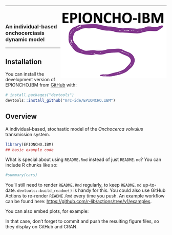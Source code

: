 ------------------------------------------------------------------------

<!-- badges: start -->
<!-- badges: end -->

<img src='man/figures/EPIONCHO-IBM_logo.png' align="right" height="211" />

<br />

### An individual-based onchocerciasis dynamic model

------------------------------------------------------------------------

## Installation

You can install the development version of EPIONCHO.IBM from
[GitHub](https://github.com/) with:

``` r
# install.packages("devtools")
devtools::install_github("mrc-ide/EPIONCHO.IBM")
```

## Overview

A individual-based, stochastic model of the *Onchocerca volvulus*
transmission system.

``` r
library(EPIONCHO.IBM)
## basic example code
```

What is special about using `README.Rmd` instead of just `README.md`?
You can include R chunks like so:

``` r
#summary(cars)
```

You’ll still need to render `README.Rmd` regularly, to keep `README.md`
up-to-date. `devtools::build_readme()` is handy for this. You could also
use GitHub Actions to re-render `README.Rmd` every time you push. An
example workflow can be found here:
<https://github.com/r-lib/actions/tree/v1/examples>.

You can also embed plots, for example:

In that case, don’t forget to commit and push the resulting figure
files, so they display on GitHub and CRAN.
